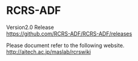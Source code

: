 # RCRS-ADF
Version2.0 Release  
https://github.com/RCRS-ADF/RCRS-ADF/releases

Please document refer to the following website.  
http://aitech.ac.jp/maslab/rcrswiki
